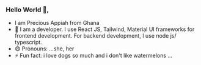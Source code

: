 ### Hello World 👋,

-  I am Precious Appiah from Ghana
- 🌱 I am a developer. I use React JS, Tailwind, Material UI frameworks for frontend development. For backend development, I use node js/ typescript.
- 😄 Pronouns: ...she, her
- ⚡ Fun fact: i love dogs so much and i don't like watermelons ...

